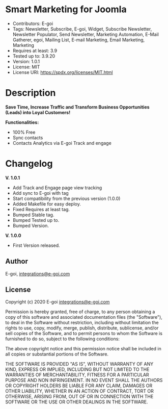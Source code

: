 # Smart Marketing for Joomla

* Contributors: E-goi
* Tags: Newsletter, Subscribe, E-goi, Widget, Subscribe Newsletter, Newsletter Populator, Send Newsletter, Marketing Automation, E-Mail Gatherer, egoi, Mailing List, E-mail Marketing, Email Marketing, Marketing
* Requires at least: 3.9
* Tested up to: 3.9.20
* Version: 1.0.1
* License: MIT
* License URI: https://spdx.org/licenses/MIT.html

# Description

**Save Time, Increase Traffic and Transform Business Opportunities (Leads) into Loyal Customers!**

**Functionalities:**
* 100% Free
* Sync contacts
* Contacts Analytics via E-goi Track and engage

# Changelog

**V. 1.0.1**
* Add Track and Engage page view tracking
* Add sync to E-goi with tag
* Start compatibility from the previous version (1.0.0)
* Added Makefile for easy deploy.
* Fixed Requires at least tag.
* Bumped Stable tag.
* Bumped Tested up to.
* Bumped Version.

**V. 1.0.0**
* First Version released.

## Author

E-goi, integrations@e-goi.com

## License

Copyright (c) 2020 E-goi <integrations@e-goi.com>

Permission is hereby granted, free of charge, to any person obtaining a copy
of this software and associated documentation files (the "Software"), to deal
in the Software without restriction, including without limitation the rights
to use, copy, modify, merge, publish, distribute, sublicense, and/or sell
copies of the Software, and to permit persons to whom the Software is
furnished to do so, subject to the following conditions:

The above copyright notice and this permission notice shall be included in
all copies or substantial portions of the Software.

THE SOFTWARE IS PROVIDED "AS IS", WITHOUT WARRANTY OF ANY KIND, EXPRESS OR
IMPLIED, INCLUDING BUT NOT LIMITED TO THE WARRANTIES OF MERCHANTABILITY,
FITNESS FOR A PARTICULAR PURPOSE AND NON INFRINGEMENT. IN NO EVENT SHALL THE
AUTHORS OR COPYRIGHT HOLDERS BE LIABLE FOR ANY CLAIM, DAMAGES OR OTHER
LIABILITY, WHETHER IN AN ACTION OF CONTRACT, TORT OR OTHERWISE, ARISING FROM,
OUT OF OR IN CONNECTION WITH THE SOFTWARE OR THE USE OR OTHER DEALINGS IN
THE SOFTWARE.

